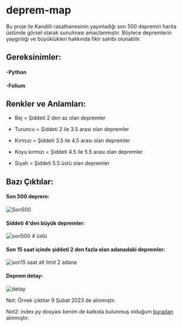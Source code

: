 # deprem-map

Bu proje ile Kandilli rasathanesinin yayınladığı son 500 depremin harita üstünde görsel olarak sunulması amaçlanmıştır. Böylece depremlerin yaygınlığı ve büyüklükleri hakkında fikir sahibi olunabilir.

## Gereksinimler:
#### -Python

#### -Folium

## Renkler ve Anlamları:

- Bej = Şiddeti 2 den az olan depremler

- Turuncu = Şiddeti 2 ile 3.5 arası olan depremler

- Kırmızı = Şiddeti 3.5 ile 4.5 arası olan depremler

- Koyu kırmızı = Şiddeti 4.5 ile 5.5 arası olan depremler

- Siyah = Şiddeti 5.5 üstü olan depremler

## Bazı Çıktılar:
#### Son 500 deprem:
![Son500](https://user-images.githubusercontent.com/52050768/217856703-c1a8300e-f464-45b0-a509-ad312d5b500c.png)
#### Şiddeti 4'den büyük depremler:
![son500 4 üstü](https://user-images.githubusercontent.com/52050768/217857012-fe13c20f-05a5-4e90-8f0e-e9c0929de35e.png)
#### Son 15 saat içinde şiddeti 2 den fazla olan adanadaki depremler:
![son15 saat alt limit 2 adana](https://user-images.githubusercontent.com/52050768/217857183-5e4b3e69-d0cf-497e-9f80-6362faa06cfc.png)
#### Deprem detay:
![detay](https://user-images.githubusercontent.com/52050768/217857278-f3261f1b-a04c-49cf-af54-dc657160ab6c.png)

Not: Örnek çıktılar 9 Şubat 2023 de alınmıştır.

Not2: index.py dosyası benim de katkıda bulunmuş olduğum  [buradan](https://github.com/emirkabal/deprem-api) alınmıştır.
